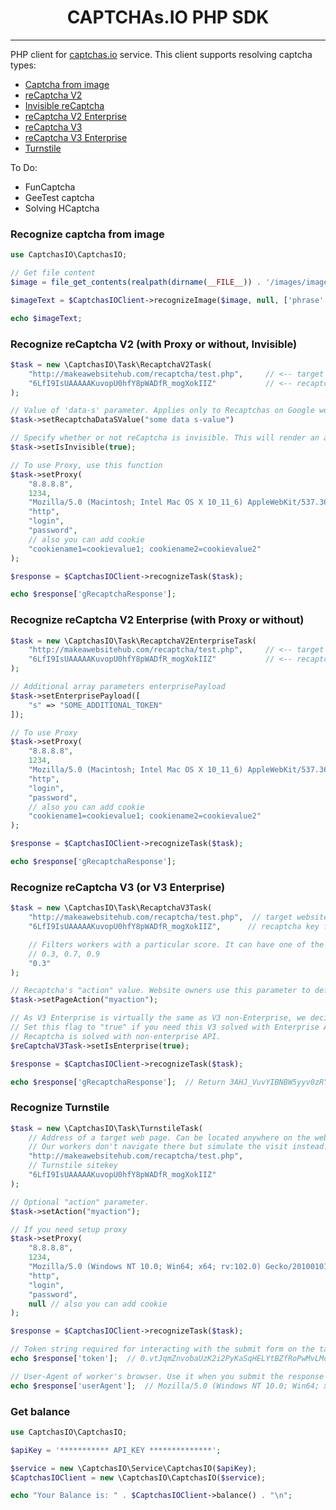 <p align="center">
  <h1 align="center">CAPTCHAs.IO PHP SDK</h1>
</p>

---


PHP client for  [captchas.io](https://captchas.io) service.
This client supports resolving captcha types:
 - [Captcha from image](#recognize-captcha-from-image)
 - [reCaptcha V2](#recognize-recaptcha-v2-with-proxy-or-without-invisible)
 - [Invisible reCaptcha](#recognize-recaptcha-v2-with-proxy-or-without-invisible)
 - [reCaptcha V2 Enterprise](#recognize-recaptcha-v2-enterprise-with-proxy-or-without)
 - [reCaptcha V3](#recognize-captcha-from-image)
 - [reCaptcha V3 Enterprise](#recognize-recaptcha-v3-or-v3-enterprise)
 - [Turnstile](#recognize-turnstile)

To Do:
 - FunCaptcha
 - GeeTest captcha
 - Solving HCaptcha


### Recognize captcha from image

```php
use CaptchasIO\CaptchasIO;

// Get file content
$image = file_get_contents(realpath(dirname(__FILE__)) . '/images/image.jpg');

$imageText = $CaptchasIOClient->recognizeImage($image, null, ['phrase' => 0, 'numeric' => 0], 'en');

echo $imageText;
```



### Recognize reCaptcha V2 (with Proxy or without, Invisible)

```php
$task = new \CaptchasIO\Task\RecaptchaV2Task(
    "http://makeawebsitehub.com/recaptcha/test.php",     // <-- target website address
    "6LfI9IsUAAAAAKuvopU0hfY8pWADfR_mogXokIIZ"           // <-- recaptcha key from target website
);

// Value of 'data-s' parameter. Applies only to Recaptchas on Google web sites.
$task->setRecaptchaDataSValue("some data s-value")

// Specify whether or not reCaptcha is invisible. This will render an appropriate widget for our workers. 
$task->setIsInvisible(true);

// To use Proxy, use this function
$task->setProxy(
    "8.8.8.8",
    1234,
    "Mozilla/5.0 (Macintosh; Intel Mac OS X 10_11_6) AppleWebKit/537.36 (KHTML, like Gecko) Chrome/52.0.2743.116",
    "http",
    "login",
    "password",
    // also you can add cookie
    "cookiename1=cookievalue1; cookiename2=cookievalue2" 
);

$response = $CaptchasIOClient->recognizeTask($task);

echo $response['gRecaptchaResponse'];
```


### Recognize reCaptcha V2 Enterprise (with Proxy or without)

```php
$task = new \CaptchasIO\Task\RecaptchaV2EnterpriseTask(
    "http://makeawebsitehub.com/recaptcha/test.php",     // <-- target website address
    "6LfI9IsUAAAAAKuvopU0hfY8pWADfR_mogXokIIZ"           // <-- recaptcha key from target website
);

// Additional array parameters enterprisePayload
$task->setEnterprisePayload([
    "s" => "SOME_ADDITIONAL_TOKEN"
]);

// To use Proxy
$task->setProxy(
    "8.8.8.8",
    1234,
    "Mozilla/5.0 (Macintosh; Intel Mac OS X 10_11_6) AppleWebKit/537.36 (KHTML, like Gecko) Chrome/52.0.2743.116",
    "http",
    "login",
    "password",
    // also you can add cookie
    "cookiename1=cookievalue1; cookiename2=cookievalue2" 
);

$response = $CaptchasIOClient->recognizeTask($task);

echo $response['gRecaptchaResponse'];
```



### Recognize reCaptcha V3 (or V3 Enterprise)

```php
$task = new \CaptchasIO\Task\RecaptchaV3Task(
    "http://makeawebsitehub.com/recaptcha/test.php",  // target website address
    "6LfI9IsUAAAAAKuvopU0hfY8pWADfR_mogXokIIZ",      // recaptcha key from target website

    // Filters workers with a particular score. It can have one of the following values:
    // 0.3, 0.7, 0.9
    "0.3"
);

// Recaptcha's "action" value. Website owners use this parameter to define what users are doing on the page.
$task->setPageAction("myaction");

// As V3 Enterprise is virtually the same as V3 non-Enterprise, we decided to roll out it’s support within the usual V3 tasks.
// Set this flag to "true" if you need this V3 solved with Enterprise API. Default value is "false" and
// Recaptcha is solved with non-enterprise API.
$reCaptchaV3Task->setIsEnterprise(true);

$response = $CaptchasIOClient->recognizeTask($task);

echo $response['gRecaptchaResponse'];  // Return 3AHJ_VuvYIBNBW5yyv0zRYJ75VkOKvhKj9_xGBJKnQimF72rfoq3Iy-DyGHMwLAo6a3
```



### Recognize Turnstile

```php
$task = new \CaptchasIO\Task\TurnstileTask(
    // Address of a target web page. Can be located anywhere on the web site, even in a member area.
    // Our workers don't navigate there but simulate the visit instead.
    "http://makeawebsitehub.com/recaptcha/test.php",
    // Turnstile sitekey
    "6LfI9IsUAAAAAKuvopU0hfY8pWADfR_mogXokIIZ"
);

// Optional "action" parameter.
$task->setAction("myaction");

// If you need setup proxy
$task->setProxy(
    "8.8.8.8",
    1234,
    "Mozilla/5.0 (Windows NT 10.0; Win64; x64; rv:102.0) Gecko/20100101 Firefox/102.0",
    "http",
    "login",
    "password",
    null // also you can add cookie
);

$response = $CaptchasIOClient->recognizeTask($task);

// Token string required for interacting with the submit form on the target website.
echo $response['token'];  // 0.vtJqmZnvobaUzK2i2PyKaSqHELYtBZfRoPwMvLMdA81WL_9G0vCO3y2VQVIeVplG0mxYF7uX.......

// User-Agent of worker's browser. Use it when you submit the response token.
echo $response['userAgent'];  // Mozilla/5.0 (Windows NT 10.0; Win64; x64; rv:102.0) Gecko/20100101 Firefox/102.0
```



### Get balance
```php
use CaptchasIO\CaptchasIO;

$apiKey = '*********** API_KEY **************';

$service = new \CaptchasIO\Service\CaptchasIO($apiKey);
$CaptchasIOClient = new \CaptchasIO\CaptchasIO($service);

echo "Your Balance is: " . $CaptchasIOClient->balance() . "\n";
```
